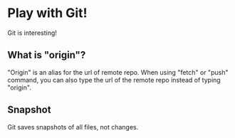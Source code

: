 # Play with Git!

Git is interesting!

## What is "origin"?

"Origin" is an alias for the url of remote repo. When using "fetch" or "push" command, you can also type the url of the remote repo instead of typing "origin".

## Snapshot

Git saves snapshots of all files, not changes.
